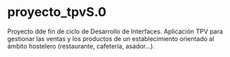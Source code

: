 # proyecto_tpvS.0
Proyecto dde fin de ciclo de Desarrollo de Interfaces. Aplicación TPV para gestionar las ventas y los productos de un establecimiento orientado al ámbito hostelero (restaurante, cafetería, asador...).
